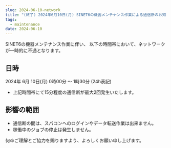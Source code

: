 ```yaml
---
slug: 2024-06-10-network
title: "(終了) 2024年6月10日(月) SINET6の機器メンテナンス作業による通信断のお知らせ"
tags:
  - maintenance
date: 2024-06-10
---
```




SINET6の機器メンテナンス作業に伴い、 以下の時間帯において、ネットワークが一時的に不通となります。

<!-- truncate -->

## 日時

2024年 6月 10日(月) 0時00分 ～ 1時30分 (24h表記)
- 上記時間帯にて15分程度の通信断が最大2回発生いたします。

## 影響の範囲

- 通信断の間は、スパコンへのログインやデータ転送作業は出来ません。
- 稼働中のジョブの停止は発生しません。

何卒ご理解とご協力を賜りますよう、よろしくお願い申し上げます。


